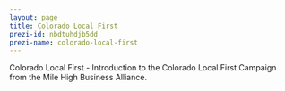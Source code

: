 ```yaml
---
layout: page
title: Colorado Local First
prezi-id: nbdtuhdjb5dd
prezi-name: colorado-local-first
---
```

Colorado Local First - Introduction to the Colorado Local First Campaign from the Mile High Business Alliance.
